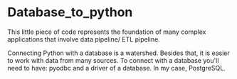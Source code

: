 # Database_to_python
This little piece of code represents the foundation of many complex applications that involve data pipeline/ ETL pipeline.


Connecting Python with a database is a watershed. Besides that, it is easier to work with data from many sources. To connect with a database you'll need to have: pyodbc and a driver of a database. In my case, PostgreSQL. 
